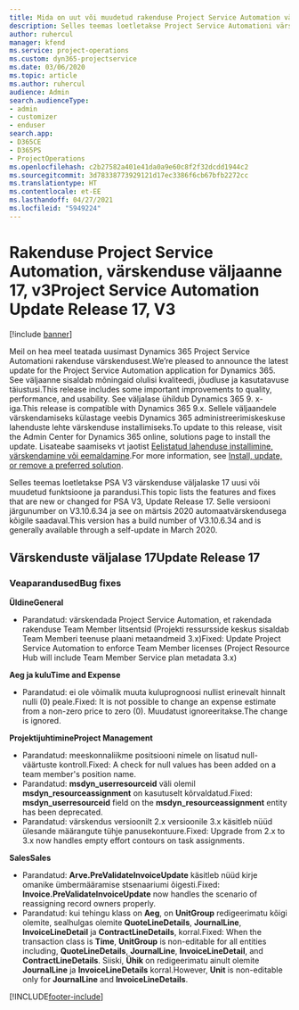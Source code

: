 ```yaml
---
title: Mida on uut või muudetud rakenduse Project Service Automation värskenduse väljaandes 17, V3
description: Selles teemas loetletakse Project Service Automationi värskenduse väljalaske 17, V3 saadaolevaid funktsioone ja parandusi.
author: ruhercul
manager: kfend
ms.service: project-operations
ms.custom: dyn365-projectservice
ms.date: 03/06/2020
ms.topic: article
ms.author: ruhercul
audience: Admin
search.audienceType:
- admin
- customizer
- enduser
search.app:
- D365CE
- D365PS
- ProjectOperations
ms.openlocfilehash: c2b27582a401e41da0a9e60c8f2f32dcdd1944c2
ms.sourcegitcommit: 3d78338773929121d17ec3386f6cb67bfb2272cc
ms.translationtype: HT
ms.contentlocale: et-EE
ms.lasthandoff: 04/27/2021
ms.locfileid: "5949224"
---
```

# <a name="project-service-automation-update-release-17-v3"></a><span data-ttu-id="a139f-103">Rakenduse Project Service Automation, värskenduse väljaanne 17, v3</span><span class="sxs-lookup"><span data-stu-id="a139f-103">Project Service Automation Update Release 17, V3</span></span>

[!include [banner](../includes/psa-now-project-operations.md)]

<span data-ttu-id="a139f-104">Meil on hea meel teatada uusimast Dynamics 365 Project Service Automationi rakenduse värskendusest.</span><span class="sxs-lookup"><span data-stu-id="a139f-104">We’re pleased to announce the latest update for the Project Service Automation application for Dynamics 365.</span></span> <span data-ttu-id="a139f-105">See väljaanne sisaldab mõningaid olulisi kvaliteedi, jõudluse ja kasutatavuse täiustusi.</span><span class="sxs-lookup"><span data-stu-id="a139f-105">This release includes some important improvements to quality, performance, and usability.</span></span>  <span data-ttu-id="a139f-106">See väljalase ühildub Dynamics 365 9. x-iga.</span><span class="sxs-lookup"><span data-stu-id="a139f-106">This release is compatible with Dynamics 365 9.x.</span></span> <span data-ttu-id="a139f-107">Sellele väljaandele värskendamiseks külastage veebis Dynamics 365 administreerimiskeskuse lahenduste lehte värskenduse installimiseks.</span><span class="sxs-lookup"><span data-stu-id="a139f-107">To update to this release, visit the Admin Center for Dynamics 365 online, solutions page to install the update.</span></span> <span data-ttu-id="a139f-108">Lisateabe saamiseks vt jaotist [Eelistatud lahenduse installimine, värskendamine või eemaldamine](/power-platform/admin/install-remove-preferred-solution).</span><span class="sxs-lookup"><span data-stu-id="a139f-108">For more information, see [Install, update, or remove a preferred solution](/power-platform/admin/install-remove-preferred-solution).</span></span>

<span data-ttu-id="a139f-109">Selles teemas loetletakse PSA V3 värskenduse väljalaske 17 uusi või muudetud funktsioone ja parandusi.</span><span class="sxs-lookup"><span data-stu-id="a139f-109">This topic lists the features and fixes that are new or changed for PSA V3, Update Release 17.</span></span> <span data-ttu-id="a139f-110">Selle versiooni järgunumber on V3.10.6.34 ja see on märtsis 2020 automaatvärskendusega kõigile saadaval.</span><span class="sxs-lookup"><span data-stu-id="a139f-110">This version has a build number of V3.10.6.34 and is generally available through a self-update in March 2020.</span></span>


## <a name="update-release-17"></a><span data-ttu-id="a139f-111">Värskenduste väljalase 17</span><span class="sxs-lookup"><span data-stu-id="a139f-111">Update Release 17</span></span>

### <a name="bug-fixes"></a><span data-ttu-id="a139f-112">Veaparandused</span><span class="sxs-lookup"><span data-stu-id="a139f-112">Bug fixes</span></span>

<span data-ttu-id="a139f-113">**Üldine**</span><span class="sxs-lookup"><span data-stu-id="a139f-113">**General**</span></span>

- <span data-ttu-id="a139f-114">Parandatud: värskendada Project Service Automation, et rakendada rakenduse Team Member litsentsid (Projekti ressursside keskus sisaldab Team Memberi teenuse plaani metaandmeid 3.x)</span><span class="sxs-lookup"><span data-stu-id="a139f-114">Fixed: Update Project Service Automation to enforce Team Member licenses (Project Resource Hub will include Team Member Service plan metadata 3.x)</span></span>
 
<span data-ttu-id="a139f-115">**Aeg ja kulu**</span><span class="sxs-lookup"><span data-stu-id="a139f-115">**Time and Expense**</span></span>

- <span data-ttu-id="a139f-116">Parandatud: ei ole võimalik muuta kuluprognoosi nullist erinevalt hinnalt nulli (0) peale.</span><span class="sxs-lookup"><span data-stu-id="a139f-116">Fixed: It is not possible to change an expense estimate from a non-zero price to zero (0).</span></span> <span data-ttu-id="a139f-117">Muudatust ignoreeritakse.</span><span class="sxs-lookup"><span data-stu-id="a139f-117">The change is ignored.</span></span>

<span data-ttu-id="a139f-118">**Projektijuhtimine**</span><span class="sxs-lookup"><span data-stu-id="a139f-118">**Project Management**</span></span>

- <span data-ttu-id="a139f-119">Parandatud: meeskonnaliikme positsiooni nimele on lisatud null-väärtuste kontroll.</span><span class="sxs-lookup"><span data-stu-id="a139f-119">Fixed: A check for null values has been added on a team member's position name.</span></span>
- <span data-ttu-id="a139f-120">Parandatud: **msdyn_userresourceid** väli olemil **msdyn_resourceassignment** on kasutuselt kõrvaldatud.</span><span class="sxs-lookup"><span data-stu-id="a139f-120">Fixed: **msdyn_userresourceid** field on the **msdyn_resourceassignment** entity has been deprecated.</span></span>
- <span data-ttu-id="a139f-121">Parandatud: värskendus versioonilt 2.x versioonile 3.x käsitleb nüüd ülesande määrangute tühje panusekontuure.</span><span class="sxs-lookup"><span data-stu-id="a139f-121">Fixed: Upgrade from 2.x to 3.x now handles empty effort contours on task assignments.</span></span>

<span data-ttu-id="a139f-122">**Sales**</span><span class="sxs-lookup"><span data-stu-id="a139f-122">**Sales**</span></span>

- <span data-ttu-id="a139f-123">Parandatud: **Arve.PreValidateInvoiceUpdate** käsitleb nüüd kirje omanike ümbermääramise stsenaariumi õigesti.</span><span class="sxs-lookup"><span data-stu-id="a139f-123">Fixed: **Invoice.PreValidateInvoiceUpdate** now handles the scenario of reassigning record owners properly.</span></span>
- <span data-ttu-id="a139f-124">Parandatud: kui tehingu klass on **Aeg**, on **UnitGroup** redigeerimatu kõigi olemite, sealhulgas olemite **QuoteLineDetails**, **JournalLine**, **InvoiceLineDetail** ja **ContractLineDetails**, korral.</span><span class="sxs-lookup"><span data-stu-id="a139f-124">Fixed: When the transaction class is **Time**, **UnitGroup** is non-editable for all entities including, **QuoteLineDetails**, **JournalLine**, **InvoiceLineDetail**, and **ContractLineDetails**.</span></span> <span data-ttu-id="a139f-125">Siiski, **Ühik** on redigeerimatu ainult olemite **JournalLine** ja **InvoiceLineDetails** korral.</span><span class="sxs-lookup"><span data-stu-id="a139f-125">However, **Unit** is non-editable only for **JournalLine** and **InvoiceLineDetails**.</span></span>




[!INCLUDE[footer-include](../includes/footer-banner.md)]